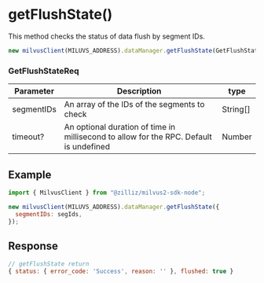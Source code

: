 # getFlushState()

This method checks the status of data flush by segment IDs.

```javascript
new milvusClient(MILUVS_ADDRESS).dataManager.getFlushState(GetFlushStateReq);
```

### GetFlushStateReq

| Parameter  | Description                                                                            | type     |
| ---------- | -------------------------------------------------------------------------------------- | -------- |
| segmentIDs | An array of the IDs of the segments to check                                           | String[] |
| timeout?   | An optional duration of time in millisecond to allow for the RPC. Default is undefined | Number   |

## Example

```javascript
import { MilvusClient } from "@zilliz/milvus2-sdk-node";

new milvusClient(MILUVS_ADDRESS).dataManager.getFlushState({
  segmentIDs: segIds,
});
```

## Response

```javascript
// getFlushState return
{ status: { error_code: 'Success', reason: '' }, flushed: true }
```
